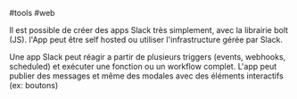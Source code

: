 #tools #web

Il est possible de créer des apps Slack très simplement, avec la librairie bolt (JS). l'App peut être self hosted ou utiliser l'infrastructure gérée par Slack.

Une app Slack peut réagir a partir de plusieurs triggers (events, webhooks, scheduled) et exécuter une fonction ou un workflow complet. L'app peut publier des messages et même des modales avec des éléments interactifs (ex: boutons)
